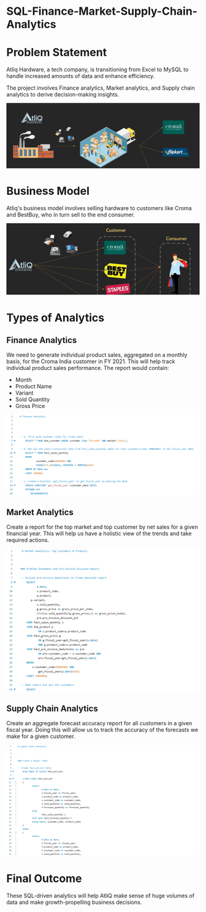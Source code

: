 # SQL-Finance-Market-Supply-Chain-Analytics
# Problem Statement

Atliq Hardware, a tech company, is transitioning from Excel to MySQL to handle increased amounts of data and enhance efficiency.

The project involves Finance analytics, Market analytics, and Supply chain analytics to derive decision-making insights.

![Problem Statement Image](https://github.com/SajalVats/SQL-Finance-Market-Supply-Chain-Analytics/blob/main/AtliQ%20Warehouse.png)

# Business Model

Atliq's business model involves selling hardware to customers like Croma and BestBuy, who in turn sell to the end consumer.

![Business Model Image](https://github.com/SajalVats/SQL-Finance-Market-Supply-Chain-Analytics/blob/main/Atliq%20Business%20Model.png)

# Types of Analytics

## Finance Analytics

We need to generate individual product sales, aggregated on a monthly basis, for the Croma India customer in FY 2021. This will help track individual product sales performance. The report would contain:
- Month
- Product Name
- Variant
- Sold Quantity
- Gross Price

![Finance Analytics Image](https://github.com/SajalVats/SQL-Finance-Market-Supply-Chain-Analytics/blob/main/Finance%20Analytics.png)

## Market Analytics

Create a report for the top market and top customer by net sales for a given financial year. This will help us have a holistic view of the trends and take required actions.

![Market Analytics Image](https://github.com/SajalVats/SQL-Finance-Market-Supply-Chain-Analytics/blob/main/Market%20Analytics.png)

## Supply Chain Analytics

Create an aggregate forecast accuracy report for all customers in a given fiscal year. Doing this will allow us to track the accuracy of the forecasts we make for a given customer.

![Supply Chain Analytics Image](https://github.com/SajalVats/SQL-Finance-Market-Supply-Chain-Analytics/blob/main/Supply%20Chain%20SS.png)

# Final Outcome

These SQL-driven analytics will help AtliQ make sense of huge volumes of data and make growth-propelling business decisions.
